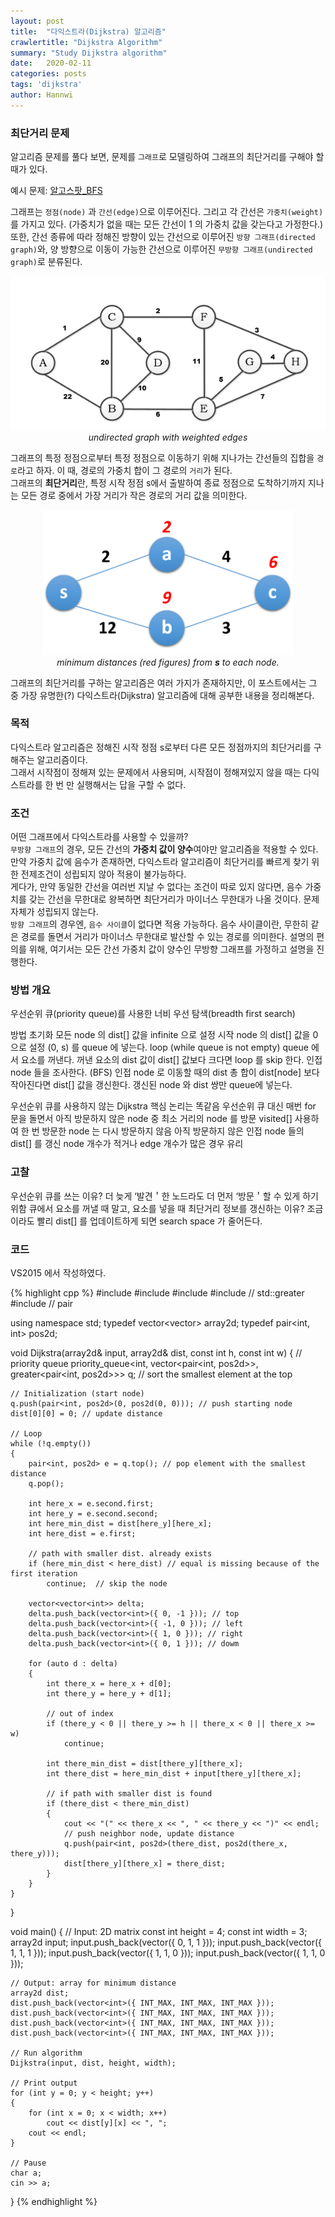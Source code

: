 ```yaml
---
layout: post
title:  "다익스트라(Dijkstra) 알고리즘"
crawlertitle: "Dijkstra Algorithm"
summary: "Study Dijkstra algorithm"
date:   2020-02-11
categories: posts
tags: 'dijkstra'
author: Hannwi
---
```

### 최단거리 문제
알고리즘 문제를 풀다 보면, 문제를 `그래프`로 모델링하여 그래프의 최단거리를 구해야 할 때가 있다.

예시 문제: [알고스팟_BFS][problem_link]

그래프는 `정점(node)` 과 `간선(edge)`으로 이루어진다. 그리고 각 간선은 `가중치(weight)`를 가지고 있다. (가중치가 없을 때는 모든 간선이 1 의 가중치 값을 갖는다고 가정한다.)  
또한, 간선 종류에 따라 정해진 방향이 있는 간선으로 이루어진 `방향 그래프(directed graph)`와, 양 방향으로 이동이 가능한 간선으로 이루어진 `무방향 그래프(undirected graph)`로 분류된다.

<p align="center">
	<img src="/assets/images/algorithm/dijkstra/undirected_graph.png"><br>
	<em>undirected graph with weighted edges</em>
</p>

그래프의 특정 정점으로부터 특정 정점으로 이동하기 위해 지나가는 간선들의 집합을 `경로`라고 하자. 이 때, 경로의 가중치 합이 그 경로의 `거리`가 된다.  
그래프의 **최단거리**란, 특정 시작 정점 s에서 출발하여 종료 정점으로 도착하기까지 지나는 모든 경로 중에서 가장 거리가 작은 경로의 거리 값을 의미한다.  

<p align="center">
	<img width="400" src="/assets/images/algorithm/dijkstra/undirected_graph2_min_distance.png"><br>
	<em>minimum distances (red figures) from <strong>s</strong> to each node.</em>
</p>

그래프의 최단거리를 구하는 알고리즘은 여러 가지가 존재하지만, 이 포스트에서는 그 중 가장 유명한(?) 다익스트라(Dijkstra) 알고리즘에 대해 공부한 내용을 정리해본다.

### 목적
다익스트라 알고리즘은 정해진 시작 정점 s로부터 다른 모든 정점까지의 최단거리를 구해주는 알고리즘이다.  
그래서 시작점이 정해져 있는 문제에서 사용되며, 시작점이 정해져있지 않을 때는 다익스트라를 한 번 만 실행해서는 답을 구할 수 없다.

### 조건
어떤 그래프에서 다익스트라를 사용할 수 있을까?  
`무방향 그래프`의 경우, 모든 간선의 **가중치 값이 양수**여야만 알고리즘을 적용할 수 있다. 만약 가중치 값에 음수가 존재하면, 다익스트라 알고리즘이 최단거리를 빠르게 찾기 위한 전제조건이 성립되지 않아 적용이 불가능하다.  
게다가, 만약 동일한 간선을 여러번 지날 수 없다는 조건이 따로 있지 않다면, 음수 가중치를 갖는 간선을 무한대로 왕복하면 최단거리가 마이너스 무한대가 나올 것이다. 문제 자체가 성립되지 않는다.  
`방향 그래프`의 경우엔, `음수 사이클`이 없다면 적용 가능하다. 음수 사이클이란, 무한히 같은 경로를 돌면서 거리가 마이너스 무한대로 발산할 수 있는 경로를 의미한다.
설명의 편의를 위해, 여기서는 모든 간선 가중치 값이 양수인 무방향 그래프를 가정하고 설명을 진행한다.

### 방법 개요
우선순위 큐(priority queue)를 사용한 너비 우선 탐색(breadth first search)

방법
초기화
모든 node 의 dist[] 값을 infinite 으로 설정
시작 node 의 dist[] 값을 0으로 설정
(0, s) 를 queue 에 넣는다.
loop (while queue is not empty)
queue 에서 요소를 꺼낸다.
꺼낸 요소의 dist 값이 dist[] 값보다 크다면 loop 를 skip 한다.
인접 node 들을 조사한다. (BFS)
인접 node 로 이동할 때의 dist 총 합이 dist[node] 보다 작아진다면 dist[] 값을 갱신한다.
갱신된 node 와 dist 쌍만 queue에 넣는다.

우선순위 큐를 사용하지 않는 Dijkstra
핵심 논리는 똑같음
우선순위 큐 대신 매번 for 문을 돌면서 아직 방문하지 않은 node 중 최소 거리의 node 를 방문
visited[] 사용하여 한 번 방문한 node 는 다시 방문하지 않음
아직 방문하지 않은 인접 node 들의 dist[] 를 갱신
node 개수가 적거나 edge 개수가 많은 경우 유리

### 고찰
우선순위 큐를 쓰는 이유?
	더 늦게 ‘발견＇한 노드라도 더 먼저 ‘방문＇할 수 있게 하기 위함
큐에서 요소를 꺼낼 때 말고, 요소를 넣을 때 최단거리 정보를 갱신하는 이유?
	조금이라도 빨리 dist[] 를 업데이트하게 되면 search space 가 줄어든다.



### 코드
VS2015 에서 작성하였다.

{% highlight cpp %}
#include <iostream>
#include <queue>
#include <vector>
#include <functional>	// std::greater
#include <utility>		// pair

using namespace std;
typedef vector<vector<int>> array2d;
typedef pair<int, int> pos2d;

void Dijkstra(array2d& input, array2d& dist, const int h, const int w)
{
	// priority queue
	priority_queue<int, vector<pair<int, pos2d>>, greater<pair<int, pos2d>>> q; // sort the smallest element at the top

	// Initialization (start node)
	q.push(pair<int, pos2d>(0, pos2d(0, 0))); // push starting node
	dist[0][0] = 0; // update distance

	// Loop
	while (!q.empty())
	{
		pair<int, pos2d> e = q.top(); // pop element with the smallest distance
		q.pop();

		int here_x = e.second.first;
		int here_y = e.second.second;
		int here_min_dist = dist[here_y][here_x];
		int here_dist = e.first;

		// path with smaller dist. already exists
		if (here_min_dist < here_dist) // equal is missing because of the first iteration
			continue;  // skip the node

		vector<vector<int>> delta;
		delta.push_back(vector<int>({ 0, -1 })); // top
		delta.push_back(vector<int>({ -1, 0 })); // left
		delta.push_back(vector<int>({ 1, 0 })); // right
		delta.push_back(vector<int>({ 0, 1 })); // dowm

		for (auto d : delta)
		{
			int there_x = here_x + d[0];
			int there_y = here_y + d[1];

			// out of index
			if (there_y < 0 || there_y >= h || there_x < 0 || there_x >= w)
				continue;

			int there_min_dist = dist[there_y][there_x];
			int there_dist = here_min_dist + input[there_y][there_x];

			// if path with smaller dist is found
			if (there_dist < there_min_dist)
			{
				cout << "(" << there_x << ", " << there_y << ")" << endl;
				// push neighbor node, update distance
				q.push(pair<int, pos2d>(there_dist, pos2d(there_x, there_y)));
				dist[there_y][there_x] = there_dist;
			}
		}
	}
}

void main()
{
	// Input: 2D matrix
	const int height = 4;
	const int width = 3;
	array2d input;
	input.push_back(vector<int>({ 0, 1, 1 }));
	input.push_back(vector<int>({ 1, 1, 1 }));
	input.push_back(vector<int>({ 1, 1, 0 }));
	input.push_back(vector<int>({ 1, 1, 0 }));

	// Output: array for minimum distance
	array2d dist;
	dist.push_back(vector<int>({ INT_MAX, INT_MAX, INT_MAX }));
	dist.push_back(vector<int>({ INT_MAX, INT_MAX, INT_MAX }));
	dist.push_back(vector<int>({ INT_MAX, INT_MAX, INT_MAX }));
	dist.push_back(vector<int>({ INT_MAX, INT_MAX, INT_MAX }));

	// Run algorithm
	Dijkstra(input, dist, height, width);

	// Print output
	for (int y = 0; y < height; y++)
	{
		for (int x = 0; x < width; x++)
			cout << dist[y][x] << ", ";
		cout << endl;
	}

	// Pause
	char a;
	cin >> a;
}
{% endhighlight %}

[problem_link]: https://algospot.com/judge/problem/read/BOJ
